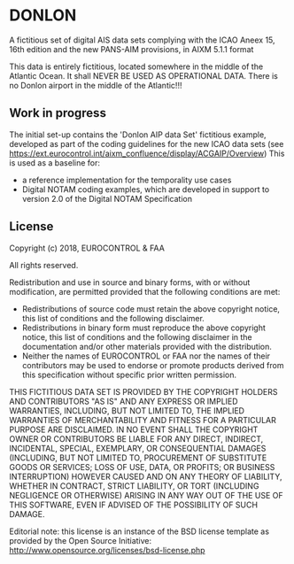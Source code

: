 # DONLON
A fictitious set of digital AIS data sets complying with the ICAO Aneex 15, 16th edition and the new PANS-AIM provisions, in AIXM 5.1.1 format

This data is entirely fictitious, located somewhere in the middle of the Atlantic Ocean. It shall NEVER BE USED AS OPERATIONAL DATA. There is no Donlon airport in the middle of the Atlantic!!!

Work in progress
-------------
The initial set-up contains the 'Donlon AIP data Set' fictitious example, developed as part of the coding guidelines for the new ICAO data sets (see https://ext.eurocontrol.int/aixm_confluence/display/ACGAIP/Overview)
This is used as a baseline for:
* a reference implementation for the temporality use cases
* Digital NOTAM coding examples, which are developed in support to version 2.0 of the Digital NOTAM Specification

License
-------
Copyright (c) 2018, EUROCONTROL & FAA

All rights reserved.

Redistribution and use in source and binary forms, with or without modification, are permitted provided that the following conditions are met:
* Redistributions of source code must retain the above copyright notice, this list of conditions and the following disclaimer.
* Redistributions in binary form must reproduce the above copyright notice, this list of conditions and the following disclaimer in the documentation and/or other materials provided with the distribution.
* Neither the names of EUROCONTROL or FAA nor the names of their contributors may be used to endorse or promote products derived from this specification without specific prior written permission.

THIS FICTITIOUS DATA SET IS PROVIDED BY THE COPYRIGHT HOLDERS AND CONTRIBUTORS "AS IS" AND ANY EXPRESS OR IMPLIED WARRANTIES, INCLUDING, BUT NOT LIMITED TO, THE IMPLIED WARRANTIES OF MERCHANTABILITY AND FITNESS FOR A PARTICULAR PURPOSE ARE DISCLAIMED. IN NO EVENT SHALL THE COPYRIGHT OWNER OR CONTRIBUTORS BE LIABLE FOR ANY DIRECT, INDIRECT, INCIDENTAL, SPECIAL, EXEMPLARY, OR CONSEQUENTIAL DAMAGES (INCLUDING, BUT NOT LIMITED TO, PROCUREMENT OF SUBSTITUTE GOODS OR SERVICES; LOSS OF USE, DATA, OR PROFITS; OR BUSINESS INTERRUPTION) HOWEVER CAUSED AND ON ANY THEORY OF LIABILITY, WHETHER IN CONTRACT, STRICT LIABILITY, OR TORT (INCLUDING NEGLIGENCE OR OTHERWISE) ARISING IN ANY WAY OUT OF THE USE OF THIS SOFTWARE, EVEN IF ADVISED OF THE POSSIBILITY OF SUCH DAMAGE.

Editorial note: this license is an instance of the BSD license template as provided by the Open Source Initiative: http://www.opensource.org/licenses/bsd-license.php
